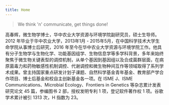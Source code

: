 ```yaml
---
title: Home
---
```



<div class="quote-right">

> We think 'n' communicate, get things done!

</div>

高春辉，微生物学博士，华中农业大学资源与环境学院副研究员，硕士生导师。2012 年毕业于华中农业大学，2013年1月 - 2015年5月，在中国科学技术大学生命学院从事博士后研究，2016 年至今在华中农业大学资源与环境学院工作。他具有分子生物学与生物化学、功能基因组学、生物信息学等多学科背景，多年来始终聚焦于微生物关键表型的调控机制，从单个基因到基因组以及合成菌群层面，在病原菌毒力和药物敏感性机制调控、代谢调控和微生物种间互作等领域取得了系列学术成果。曾主持国家重点研发计划子课题、自然科学基金青年基金、教育部产学合作项目、博士后基金和校自主创新基金各一项。在 ISME J、ISME Communications、Microbial Ecology、Frontiers in Genetics 等杂志累计发表研究论文 45 篇，参编图书 2 部，授权发明专利 1 项，登记软件著作权 1 项。谷歌学术累计被引 1313 次，H 指数为 23。

